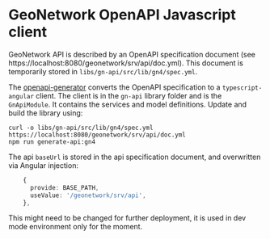 # GeoNetwork OpenAPI Javascript client

GeoNetwork API is described by an OpenAPI specification document (see https://localhost:8080/geonetwork/srv/api/doc.yml). This document is temporarily stored in `libs/gn-api/src/lib/gn4/spec.yml`. 

The [openapi-generator](https://openapi-generator.tech/) converts the OpenAPI specification to a `typescript-angular` client. The client is in the `gn-api` library folder and is the `GnApiModule`. It contains the services and model definitions. Update and build the library using:

```shell script
curl -o libs/gn-api/src/lib/gn4/spec.yml https://localhost:8080/geonetwork/srv/api/doc.yml
npm run generate-api:gn4
```


The api `baseUrl` is stored in the api specification document, and overwritten via Angular injection:
```typescript
    {
      provide: BASE_PATH,
      useValue: '/geonetwork/srv/api',
    },
```

This might need to be changed for further deployment, it is used in dev mode environment only for the moment.
